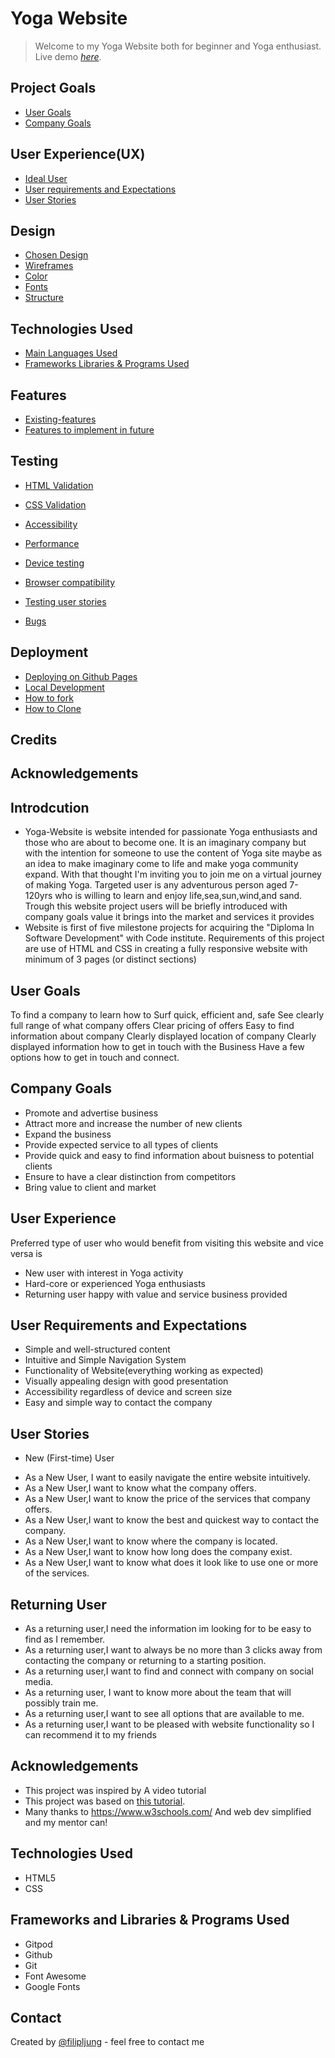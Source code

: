 # Yoga Website
> Welcome to my Yoga Website both for beginner and Yoga enthusiast.
> Live demo [_here_](https://filipljung.github.io/yogaWebsite/). 

## Project Goals
* [User Goals](#User-Goals)
* [Company Goals](#Company-Goals)

## User Experience(UX)
* [Ideal User](#Ideal-User)
* [User requirements and Expectations](#User-Requirements-and-Expectations)
* [User Stories](#User-Stories)

## Design 
* [Chosen Design](#Chosen-Deisgn)
* [Wireframes](#Wireframes)
* [Color](#Color)
* [Fonts](#Fonts)
* [Structure](#Structure)

## Technologies Used

* [Main Languages Used](#Main-Languages-Used)
* [Frameworks Libraries & Programs Used](#Frameworks-Libraries-&-Programs-Used)


## Features

* [Existing-features](#Existing-features)
* [Features to implement in future](#Features-to-implement-in-future)

## Testing 

* [HTML Validation](#HTML-Validation)
* [CSS Validation](#CSS-Validation)
* [Accessibility](#Accessibility)
* [Performance](#Performance)
* [Device testing](#Device-testing)
* [Browser compatibility](#Browser-compatibility)
* [Testing user stories](#Testing-user-stories)

* [Bugs](#Bugs)

## Deployment 
* [Deploying on Github Pages](#Deploying-on-Github-Pages)
* [Local Development](#Local-Development)
* [How to fork](#How-to-Fork)
* [How to Clone](#How-to-Clone)

## Credits

## Acknowledgements




## Introdcution
- Yoga-Website is website intended for passionate Yoga enthusiasts and those who are about to become one. It is an imaginary company but with the intention for someone to use the content of Yoga site maybe as an idea to make imaginary come to life and make yoga community expand. With that thought I'm inviting you to join me on a virtual journey of making Yoga. Targeted user is any adventurous person aged 7-120yrs who is willing to learn and enjoy life,sea,sun,wind,and sand. Trough this website project users will be briefly introduced with company goals value it brings into the market and services it provides
- Website is first of five milestone projects for acquiring the "Diploma In Software Development" with Code institute. Requirements of this project are use of HTML and CSS in creating a fully responsive website with minimum of 3 pages (or distinct sections)



## User Goals

To find a company to learn how to Surf quick, efficient and, safe
See clearly full range of what company offers
Clear pricing of offers
Easy to find information about company
Clearly displayed location of company
Clearly displayed information how to get in touch with the Business
Have a few options how to get in touch and connect.

## Company Goals 

- Promote and advertise business
- Attract more and increase the number of new clients
- Expand the business
- Provide expected service to all types of clients
- Provide quick and easy to find information about buisness to potential clients
- Ensure to have a clear distinction from competitors
- Bring value to client and market



## User Experience
Preferred type of user who would benefit from visiting this website and vice versa is

- New user with interest in Yoga activity
- Hard-core or experienced Yoga enthusiasts
- Returning user happy with value and service business provided



## User Requirements and Expectations
- Simple and well-structured content
- Intuitive and Simple Navigation System
- Functionality of Website(everything working as expected)
- Visually appealing design with good presentation
- Accessibility regardless of device and screen size
- Easy and simple way to contact the company


## User Stories
* New (First-time) User
- As a New User, I want to easily navigate the entire website intuitively.
- As a New User,I want to know what the company offers.
- As a New User,I want to know the price of the services that company offers.
- As a New User,I want to know the best and quickest way to contact the company.
- As a New User,I want to know where the company is located.
- As a New User,I want to know how long does the company exist.
- As a New User,I want to know what does it look like to use one or more of the services.

## Returning User 

- As a returning user,I need the information im looking for to be easy to find as I remember.
- As a returning user,I want to always be no more than 3 clicks away from contacting the company or returning to a starting position.
- As a returning user,I want to find and connect with company on social media.
- As a returning user, I want to know more about the team that will possibly train me.
- As a returning user,I want to see all options that are available to me.
- As a returning user,I want to be pleased with website functionality so I can recommend it to my friends


## Acknowledgements

- This project was inspired by A video tutorial
- This project was based on [this tutorial](https://www.youtube.com/watch?v=FJ9UtGfVkcI).
- Many thanks to https://www.w3schools.com/ And web dev simplified and my mentor can!

## Technologies Used

- HTML5
- CSS

## Frameworks and Libraries & Programs Used

- Gitpod
- Github
- Git
- Font Awesome
- Google Fonts

## Contact
Created by [@filipljung](@github.com/filipljung) - feel free to contact me